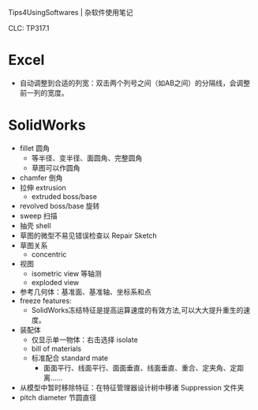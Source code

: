 Tips4UsingSoftwares | 杂软件使用笔记

CLC: TP317.1

# Excel

- 自动调整到合适的列宽：双击两个列号之间（如AB之间）的分隔线，会调整前一列的宽度。

# SolidWorks

- fillet 圆角
    - 等半径、变半径、面圆角、完整圆角
    - 草图可以作圆角
- chamfer 倒角
- 拉伸 extrusion
    - extruded boss/base
- revolved boss/base 旋转
- sweep 扫描
- 抽壳 shell
- 草图的微型不易见错误检查以 Repair Sketch
- 草图关系
    - concentric
- 视图
    - isometric view 等轴测
    - exploded view
- 参考几何体：基准面、基准轴、坐标系和点
- freeze features:
    - SolidWorks冻结特征是提高运算速度的有效方法,可以大大提升重生的速度。
- 装配体
    - 仅显示单一物体：右击选择 isolate
    - bill of materials
    - 标准配合 standard mate
        - 面面平行、线面平行、面面垂直、线面垂直、重合、定夹角、定距离……
- 从模型中暂时移除特征：在特征管理器设计树中移诸 Suppression 文件夹
- pitch diameter 节圆直径